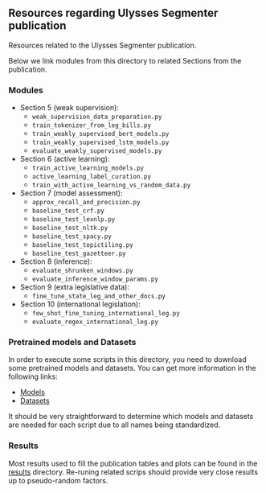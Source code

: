 ## Resources regarding Ulysses Segmenter publication

Resources related to the Ulysses Segmenter publication.

Below we link modules from this directory to related Sections from the publication.

### Modules
- Section 5 (weak supervision):
    - `weak_supervision_data_preparation.py`
    - `train_tokenizer_from_leg_bills.py`
    - `train_weakly_supervised_bert_models.py`
    - `train_weakly_supervised_lstm_models.py`
    - `evaluate_weakly_supervised_models.py`
- Section 6 (active learning):
    - `train_active_learning_models.py`
    - `active_learning_label_curation.py`
    - `train_with_active_learning_vs_random_data.py`
- Section 7 (model assessment):
    - `approx_recall_and_precision.py`
    - `baseline_test_crf.py`
    - `baseline_test_lexnlp.py`
    - `baseline_test_nltk.py`
    - `baseline_test_spacy.py`
    - `baseline_test_topictiling.py`
    - `baseline_test_gazetteer.py`
- Section 8 (inference):
    - `evaluate_shrunken_windows.py`
    - `evaluate_inference_window_params.py`
- Section 9 (extra legislative data):
    - `fine_tune_state_leg_and_other_docs.py`
- Section 10 (international legislation):
    - `few_shot_fine_tuning_international_leg.py`
    - `evaluate_regex_international_leg.py`

### Pretrained models and Datasets

In order to execute some scripts in this directory, you need to download some pretrained models and datasets.
You can get more information in the following links:

- [Models](https://github.com/ulysses-camara/ulysses-segmenter?tab=readme-ov-file#available-models)
- [Datasets](https://github.com/ulysses-camara/ulysses-segmenter?tab=readme-ov-file#train-and-evaluation-data)

It should be very straightforward to determine which models and datasets are needed for each script due to all names being standardized.

### Results

Most results used to fill the publication tables and plots can be found in the [results](./results) directory.
Re-runing related scrips should provide very close results up to pseudo-random factors.
